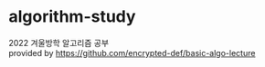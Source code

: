 # algorithm-study
2022 겨울방학 알고리즘 공부<br>
provided by https://github.com/encrypted-def/basic-algo-lecture
